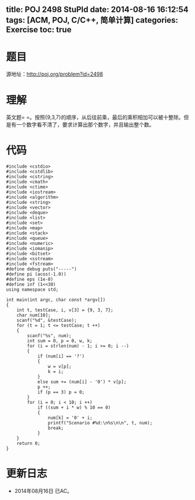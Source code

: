 title: POJ 2498 StuPId
date: 2014-08-16 16:12:54
tags: [ACM, POJ, C/C++, 简单计算]
categories: Exercise
toc: true
---
# 题目
源地址：http://poj.org/problem?id=2498

# 理解
英文题= =。按照{9,3,7}的顺序，从后往前乘，最后的乘积相加可以被十整除。但是有一个数字看不清了，要求计算出那个数字，并且输出整个数。

<!-- more -->

# 代码
```
#include <cstdio>
#include <cstdlib>
#include <cstring>
#include <cmath>
#include <ctime>
#include <iostream>
#include <algorithm>
#include <string>
#include <vector>
#include <deque>
#include <list>
#include <set>
#include <map>
#include <stack>
#include <queue>
#include <numeric>
#include <iomanip>
#include <bitset>
#include <sstream>
#include <fstream>
#define debug puts("-----")
#define pi (acos(-1.0))
#define eps (1e-8)
#define inf (1<<30)
using namespace std;

int main(int argc, char const *argv[])
{
    int t, testCase, i, v[3] = {9, 3, 7};
    char num[10];
    scanf("%d", &testCase);
    for (t = 1; t <= testCase; t ++)
    {
        scanf("%s", num);
        int sum = 0, p = 0, w, k;
        for (i = strlen(num) - 1; i >= 0; i --)
        {
            if (num[i] == '?')
            {
                w = v[p];
                k = i;
            }
            else sum += (num[i] - '0') * v[p];
            p ++;
            if (p == 3) p = 0;
        }
        for (i = 0; i < 10; i ++)
            if ((sum + i * w) % 10 == 0)
            {
                num[k] = '0' + i;
                printf("Scenario #%d:\n%s\n\n", t, num);
                break;
            }
    }
    return 0;
}
```

# 更新日志
- 2014年08月16日 已AC。
